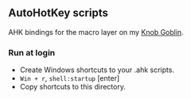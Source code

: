 ## AutoHotKey scripts
AHK bindings for the macro layer on my [Knob Goblin](http://knob-goblin.com).

### Run at login
- Create Windows shortcuts to your .ahk scripts.
- `Win + r`, `shell:startup` [enter]
- Copy shortcuts to this directory.
